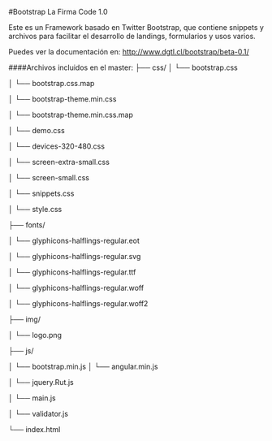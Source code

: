 #Bootstrap La Firma Code 1.0

Este es un Framework basado en Twitter Bootstrap, que contiene snippets y archivos para facilitar el desarrollo de landings, formularios y usos varios.

Puedes ver la documentación en: http://www.dgtl.cl/bootstrap/beta-0.1/

####Archivos incluidos en el master:
├── css/
│   └── bootstrap.css

│   └── bootstrap.css.map

│   └── bootstrap-theme.min.css

│   └── bootstrap-theme.min.css.map

│   └── demo.css

│   └── devices-320-480.css

│   └── screen-extra-small.css

│   └── screen-small.css

│   └── snippets.css

│   └── style.css

├── fonts/

│   └── glyphicons-halflings-regular.eot

│   └── glyphicons-halflings-regular.svg

│   └── glyphicons-halflings-regular.ttf

│   └── glyphicons-halflings-regular.woff

│   └── glyphicons-halflings-regular.woff2

├── img/

│   └── logo.png

├── js/

│   └── bootstrap.min.js
│   └── angular.min.js

│   └── jquery.Rut.js

│   └── main.js

│   └── validator.js

└── index.html
